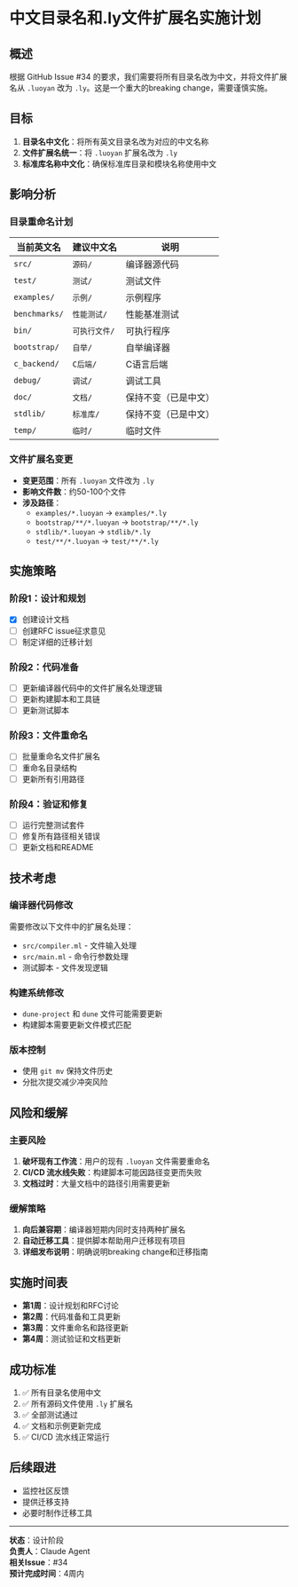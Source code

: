 # 中文目录名和.ly文件扩展名实施计划

## 概述

根据 GitHub Issue #34 的要求，我们需要将所有目录名改为中文，并将文件扩展名从 `.luoyan` 改为 `.ly`。这是一个重大的breaking change，需要谨慎实施。

## 目标

1. **目录名中文化**：将所有英文目录名改为对应的中文名称
2. **文件扩展名统一**：将 `.luoyan` 扩展名改为 `.ly`
3. **标准库名称中文化**：确保标准库目录和模块名称使用中文

## 影响分析

### 目录重命名计划

| 当前英文名 | 建议中文名 | 说明 |
|-----------|-----------|------|
| `src/` | `源码/` | 编译器源代码 |
| `test/` | `测试/` | 测试文件 |
| `examples/` | `示例/` | 示例程序 |
| `benchmarks/` | `性能测试/` | 性能基准测试 |
| `bin/` | `可执行文件/` | 可执行程序 |
| `bootstrap/` | `自举/` | 自举编译器 |
| `c_backend/` | `C后端/` | C语言后端 |
| `debug/` | `调试/` | 调试工具 |
| `doc/` | `文档/` | 保持不变（已是中文） |
| `stdlib/` | `标准库/` | 保持不变（已是中文） |
| `temp/` | `临时/` | 临时文件 |

### 文件扩展名变更

- **变更范围**：所有 `.luoyan` 文件改为 `.ly`
- **影响文件数**：约50-100个文件
- **涉及路径**：
  - `examples/*.luoyan` → `examples/*.ly`
  - `bootstrap/**/*.luoyan` → `bootstrap/**/*.ly`
  - `stdlib/*.luoyan` → `stdlib/*.ly`
  - `test/**/*.luoyan` → `test/**/*.ly`

## 实施策略

### 阶段1：设计和规划
- [x] 创建设计文档
- [ ] 创建RFC issue征求意见
- [ ] 制定详细的迁移计划

### 阶段2：代码准备
- [ ] 更新编译器代码中的文件扩展名处理逻辑
- [ ] 更新构建脚本和工具链
- [ ] 更新测试脚本

### 阶段3：文件重命名
- [ ] 批量重命名文件扩展名
- [ ] 重命名目录结构
- [ ] 更新所有引用路径

### 阶段4：验证和修复
- [ ] 运行完整测试套件
- [ ] 修复所有路径相关错误
- [ ] 更新文档和README

## 技术考虑

### 编译器代码修改
需要修改以下文件中的扩展名处理：
- `src/compiler.ml` - 文件输入处理
- `src/main.ml` - 命令行参数处理
- 测试脚本 - 文件发现逻辑

### 构建系统修改
- `dune-project` 和 `dune` 文件可能需要更新
- 构建脚本需要更新文件模式匹配

### 版本控制
- 使用 `git mv` 保持文件历史
- 分批次提交减少冲突风险

## 风险和缓解

### 主要风险
1. **破坏现有工作流**：用户的现有 `.luoyan` 文件需要重命名
2. **CI/CD 流水线失败**：构建脚本可能因路径变更而失败
3. **文档过时**：大量文档中的路径引用需要更新

### 缓解策略
1. **向后兼容期**：编译器短期内同时支持两种扩展名
2. **自动迁移工具**：提供脚本帮助用户迁移现有项目
3. **详细发布说明**：明确说明breaking change和迁移指南

## 实施时间表

- **第1周**：设计规划和RFC讨论
- **第2周**：代码准备和工具更新
- **第3周**：文件重命名和路径更新
- **第4周**：测试验证和文档更新

## 成功标准

1. ✅ 所有目录名使用中文
2. ✅ 所有源码文件使用 `.ly` 扩展名
3. ✅ 全部测试通过
4. ✅ 文档和示例更新完成
5. ✅ CI/CD 流水线正常运行

## 后续跟进

- 监控社区反馈
- 提供迁移支持
- 必要时制作迁移工具

---

**状态**：设计阶段  
**负责人**：Claude Agent  
**相关Issue**：#34  
**预计完成时间**：4周内